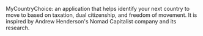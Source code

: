 MyCountryChoice: an application that helps identify your next country to move to based on taxation, dual citizenship, and freedom of movement. It is inspired by Andrew Henderson's Nomad Capitalist company and its research.
